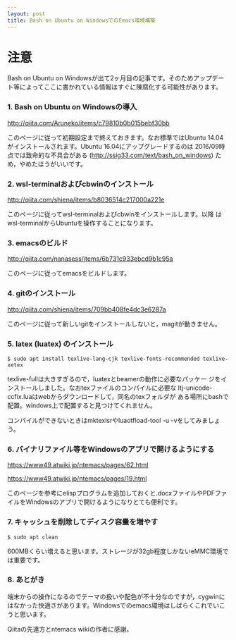 ```yaml
---
layout: post
title: Bash on Ubuntu on WindowsでのEmacs環境構築
---
```


# 注意

Bash on Ubuntu on Windowsが出て2ヶ月目の記事です。そのためアップデー
ト等によってここに書かれている情報はすぐに陳腐化する可能性があります。

### 1. Bash on Ubuntu on Windowsの導入

[<http://qiita.com/Aruneko/items/c79810b0b015bebf30bb>](http://qiita.com/Aruneko/items/c79810b0b015bebf30bb)

このページに従って初期設定まで終えておきます。なお標準ではUbuntu
14.04がインストールされます。Ubuntu 16.04にアップグレードするのは
2016/09時点では致命的な不具合がある
([<http://ssig33.com/text/bash_on_windows>](http://ssig33.com/text/bash_on_windows)) ため，やめたほうがいいです。

### 2. wsl-terminalおよびcbwinのインストール

[<http://qiita.com/shiena/items/b8036514c217000a221e>](http://qiita.com/shiena/items/b8036514c217000a221e)

このページに従ってwsl-terminalおよびcbwinをインストールします。以降
はwsl-terminalからUbuntuを操作することになります。

### 3. emacsのビルド

[<http://qiita.com/nanasess/items/6b731c933ebcd9b1c95a>](http://qiita.com/nanasess/items/6b731c933ebcd9b1c95a)

このページに従ってemacsをビルドします。

### 4. gitのインストール

[<http://qiita.com/shiena/items/709bb408fe4dc3e6287a>](http://qiita.com/shiena/items/709bb408fe4dc3e6287a)

このページに従って新しいgitをインストールしないと，magitが動きません。

### 5. latex (luatex) のインストール

    $ sudo apt install texlive-lang-cjk texlive-fonts-recommended texlive-xetex

texlive-fullは大きすぎるので，luatexとbeamerの動作に必要なパッケー
ジをインストールしました。なおtexファイルのコンパイルに必要な
ltj-unicode-ccfix.luaはwebからダウンロードして，同名のtexフォルダが
ある場所にbashで配置。windows上で配置すると見つけてくれません。

コンパイルができないときはmktexlsrやluaotfload-tool -u -vをしてみましょう。

### 6. バイナリファイル等をWindowsのアプリで開けるようにする

[<https://www49.atwiki.jp/ntemacs/pages/62.html>](https://www49.atwiki.jp/ntemacs/pages/62.html)

[<https://www49.atwiki.jp/ntemacs/pages/19.html>](https://www49.atwiki.jp/ntemacs/pages/19.html)

このページを参考にelispプログラムを追加しておくと.docxファイルやPDFファイルをWindowsのアプリで開けるようになりとても便利です。

### 7. キャッシュを削除してディスク容量を増やす

    $ sudo apt clean

600MBくらい増えると思います。ストレージが32gb程度しかないeMMC環境では重要です。

### 8. あとがき

端末からの操作になるのでテーマの扱いや配色が不十分なのですが，cygwinにはなかった快適さがあります。Windowsでのemacs環境はしばらくこれでいこうと思います。

Qiitaの先達方とntemacs wikiの作者に感謝。